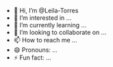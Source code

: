 - 👋 Hi, I’m @Leila-Torres
- 👀 I’m interested in ...
- 🌱 I’m currently learning ...
- 💞️ I’m looking to collaborate on ...
- 📫 How to reach me ...
- 😄 Pronouns: ...
- ⚡ Fun fact: ...

<!---
Leila-Torres/Leila-Torres is a ✨ special ✨ repository because its `README.md` (this file) appears on your GitHub profile.
You can click the Preview link to take a look at your changes.
--->
